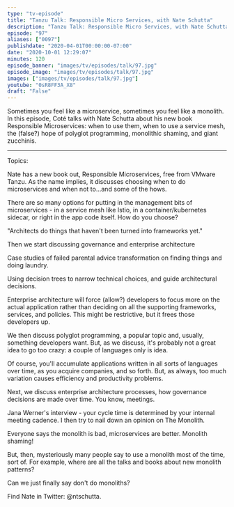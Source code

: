 ```yaml
---
type: "tv-episode"
title: "Tanzu Talk: Responsible Micro Services, with Nate Schutta"
description: "Tanzu Talk: Responsible Micro Services, with Nate Schutta"
episode: "97"
aliases: ["0097"]
publishdate: "2020-04-01T00:00:00-07:00"
date: "2020-10-01 12:29:07"
minutes: 120
episode_banner: "images/tv/episodes/talk/97.jpg"
episode_image: "images/tv/episodes/talk/97.jpg"
images: ["images/tv/episodes/talk/97.jpg"]
youtube: "0sR8FF3A_X8"
draft: "False"
---
```


Sometimes you feel like a microservice, sometimes you feel like a monolith. In this episode, Coté talks with Nate Schutta about his new book Responsible Microservices: when to use them, when to use a service mesh, the (false?) hope of polyglot programming, monolithic shaming, and giant zucchinis.

----

Topics: 

Nate has a new book out, Responsible Microservices, free from VMware Tanzu. As the name implies, it discusses choosing when to do microservices and when not to...and some of the hows.

There are so many options for putting in the management bits of microservices - in a service mesh like Istio, in a container/kubernetes sidecar, or right in the app code itself. How do you choose?

"Architects do things that haven't been turned into frameworks yet."

Then we start discussing governance and enterprise architecture

Case studies of failed parental advice transformation on finding things and doing laundry.

Using decision trees to narrow technical choices, and guide architectural decisions.

Enterprise architecture will force (allow?) developers to focus more on the actual application rather than deciding on all the supporting frameworks, services, and policies. This might be restrictive, but it frees those developers up.

We then discuss polyglot programming, a popular topic and, usually, something developers want. But, as we discuss, it's probably not a great idea to go too crazy: a couple of languages only is idea.

Of course, you'll accumulate applications written in all sorts of languages over time, as you acquire companies, and so forth. But, as always, too much variation causes efficiency and productivity problems.

Next, we discuss enterprise architecture processes, how governance decisions are made over time. You know, meetings.

Jana Werner's interview - your cycle time is determined by your internal meeting cadence.
I then try to nail down an opinion on The Monolith.

Everyone says the monolith is bad, microservices are better. Monolith shaming!

But, then, mysteriously many people say to use a monolith most of the time, sort of. For example, where are all the talks and books about new monolith patterns?

Can we just finally say don't do monoliths?

Find Nate in Twitter: @ntschutta.